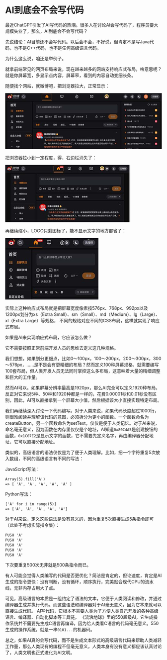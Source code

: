 # AI到底会不会写代码

最近ChatGPT引发了AI写代码的热潮。很多人在讨论AI会写代码了，程序员要大规模失业了，那么，AI到底会不会写代码？

先说结论：AI目前还不会写代码。以后会不会，不好说，但肯定不是写Java代码，也不是C++代码，也不是任何高级语言代码。

为什么这么说，咱还是举例子。

就拿前端常见的网页布局来说，现在越来越多的网站支持响应式布局，啥意思呢？就是你屏幕宽，多显示点内容，屏幕窄，看到的内容自动变细长条。

随便找个网站，就微博吧，把浏览器拉大，正常显示：

![ui-xl](page-1.jpg)

把浏览器拉小到一定程度，得，右边栏消失了：

![ui-md](page-2.jpg)

再继续缩小，LOGO只剩图标了，能不显示文字的地方都省了：

![ui-xs](page-3.jpg)

实际上这种响应式布局就是把屏幕宽度像素按576px、768px、992px以及1200px划分为xs（Extra Small）、sm（Small）、md（Medium）、lg（Large）、xl（Extra Large）等规格，
不同的规格对应不同的CSS布局，这样就实现了响应式布局。

如果是AI来实现响应式布局，它应该怎么做？

它不需要按照正常前端开发人员的思维去定义这几种规格。

我们想想，如果划分更细点，比如0～100px，100～200px，200～300px，300～576px，……是不是会有更精细的布局？然而定义100种屏幕规格，就需要编写100套布局，但人类开发人员无法同时掌控这么多布局，这意味着大量的精细调整和巨大的工作量。

然而AI可以。如果屏幕分辨率最高是1920px，那么AI完全可以定义1920种布局，反正对它来说5种、50种和1920种都是一样的，花费0.00001秒和0.01秒没有区别，因此，AI可以直接拿到一个屏幕大小值，然后根据该大小直接实现特定布局。

我们再继续深入讨论一下代码编写。对于人类来说，如果代码长度超过1000行，则很难阅读并理解该代码的意图，必须拆分为更小的函数。一个函数命名为createButton，另一个函数命名为setText，仅仅是便于人类记忆。对于AI来说，命名毫无意义，因为函数在内存里仅仅是个地址，AI知道`0x80C4A5`是创建按钮的函数，`0x1C07E2`是显示文字的函数，它不需要先定义名字，再由编译器分配地址，它可以直接分配地址。

类似的，高级语言的语法仅仅是为了便于人类理解。比如，把一个字符重复5次放入数组，不同的高级语言有不同的写法：

JavaScript写法：

```plain
Array(5).fill('A')
=> [ 'A', 'A', 'A', 'A', 'A' ]
```

Python写法：

```plain
['A' for i in range(5)]
=> ['A', 'A', 'A', 'A', 'A']
```

对于AI来说，定义这些语法是没有意义的，因为重复5次直接生成5条指令即可（此处不考虑实际指令集）：

```plain
PUSH 'A'
PUSH 'A'
PUSH 'A'
PUSH 'A'
PUSH 'A'
```

下次要重复500次无非就是500条指令而已。

有人可能会觉得人类编写的代码是否更优化？简洁是肯定的，但论速度，肯定是AI生成的指令更快：没有判断，没有循环，顺序执行，完美贴合现代CPU的流水线，无非内存占用大了点。

可见，高级语言的本质是一组约定了语法的文本，它便于人类阅读和修改，并通过编译器生成并执行代码。而这些语法和编译器对于AI毫无意义，因为它本来就可以直接生成代码。
AI写代码，它根本不需要人类为了方便人类自己开发的各种高级语言、编译器、自动化脚本等工具链。
《流浪地球》里的550超级AI，它生成操作系统并不需要先生成C语言再编译，因为给人类看C语言的代码毫无意义。550生成的操作系统，就是一串`0101...`的机器码。

总之，如果AI真的会写代码，而不是生成文本形式的高级语言代码来帮助人类减轻工作量，那么人类现有的编程不但毫无意义，人类本身有没有意义都应该认真讨论了，人类文明也正式进化为AI文明。
